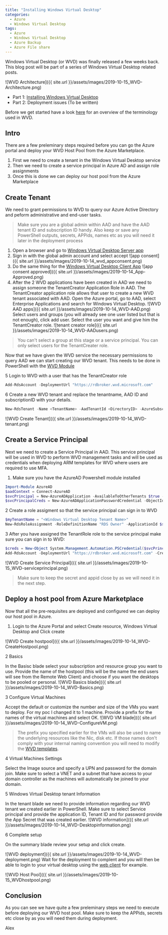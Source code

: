 ```yaml
---
title: "Installing Windows Virtual Desktop"
categories:
  - Azure
  - Windows Virtual Desktop
tags:
  - Azure
  - Windows Virtual Desktop
  - Azure Backup
  - Azure File share
---
```


Windows Virtual Desktop (or WVD) was finally released a few weeks back. This blog post will be part of a series of Windows Virtual Desktop related posts.

![WVD Architecture]({{ site.url }}/assets/images/2019-10-15_WVD-Architecture.png)

* Part 1: [Installing Windows Virtual Desktop](https://mscloud.be/azure/windows%20virtual%20desktop/Installing-Windows-Virtual-Desktop/)
* Part 2: Deployment issues (To be written)

Before we get started have a look [here](https://docs.microsoft.com/en-us/azure/virtual-desktop/environment-setup) for an overview of the terminology used in WVD.

## Intro

There are a few preleminary steps required before you can go the Azure portal and deploy your WVD Host Pool from the Azure Marketplace.

1. First we need to create a tenant in the Windows Virtual Desktop service
2. Then we need to create a service principal in Azure AD and assign role assignments
3. Once this is done we can deploy our host pool from the Azure Marketplace

## Create Tenant

We need to grant permissions to WVD to query our Azure Active Directory and peform administrative and end-user tasks.

> Make sure you are a global admin within AAD and have the AAD tenant ID and subscription ID handy.
> Also keep or save any PowerShell outputs, secrets, APPids, names etc as you will need it later in the deployment process

1. Open a browser and go to [Windows Virtual Desktop Server app](https://login.microsoftonline.com/common/adminconsent?client_id=5a0aa725-4958-4b0c-80a9-34562e23f3b7&redirect_uri=https%3A%2F%2Frdweb.wvd.microsoft.com%2FRDWeb%2FConsentCallback)
2. Sign in with the global admin account and select accept
![app consent]({{ site.url }}/assets/images/2019-10-14_wvd_appconsent.png)
3. Do the same thing for the [Windows Virtual Desktop Client App](https://login.microsoftonline.com/common/adminconsent?client_id=fa4345a4-a730-4230-84a8-7d9651b86739&redirect_uri=https%3A%2F%2Frdweb.wvd.microsoft.com%2FRDWeb%2FConsentCallback)
![app consent approved]({{ site.url }}/assets/images/2019-10-14_App-Approved.png)
4. After the 2 WVD applications have been created in AAD we need to assign someone the TenantCreator Application Role in AAD. The TenantCreator application role allows that user to create a new WVD tenant associated with AAD. Open the Azure portal, go to AAD, select Enterprise Applications and search for Windows Virtual Desktop.
![WVD AAD apps]({{ site.url }}/assets/images/2019-10-14_WVD-AAD.png)
Select users and groups (you will already see one user listed but that is not enough), click add user. Select the user you want and give him the TenantCreator role.
![tenant creator role]({{ site.url }}/assets/images/2019-10-14_WVD-AADusers.png)

> You can't select a group at this stage or a service principal. You can only select users for the TenantCreater role.

Now that we have given the WVD service the necessary permissions to query AAD we can start creating our WVD tenant. This needs to be done in PowerShell with the [WVD Module](https://docs.microsoft.com/en-gb/powershell/windows-virtual-desktop/overview)

5 Login to WVD with a user that has the TenantCreator role

```PowerShell
Add-RdsAccount -DeploymentUrl "https://rdbroker.wvd.microsoft.com"
```

6 Create a new WVD tenant and replace the tenantname, AAD ID and subscriptionID with your details.

```PowerShell
New-RdsTenant -Name <TenantName> -AadTenantId <DirectoryID> -AzureSubscriptionId <SubscriptionID>
```

![WVD Create Tenant]({{ site.url }}/assets/images/2019-10-14_WVD-tenant.png)

## Create a Service Principal

Next we need to create a Service Principal in AAD. This service principal will be used in WVD to perform WVD management tasks and will be used as credentials when deploying ARM templates for WVD where users are required to use MFA.

1. Make sure you have the AzureAD Powershell module installed

```PowerShell
Import-Module AzureAD
$aadContext = Connect-AzureAD
$svcPrincipal = New-AzureADApplication -AvailableToOtherTenants $true -DisplayName "Windows Virtual Desktop Svc Principal"
$svcPrincipalCreds = New-AzureADApplicationPasswordCredential -ObjectId $svcPrincipal.ObjectId
```

2 Create a role assigment so that the service principal can sign in to WVD

```PowerShell
$myTenantName = "<Windows Virtual Desktop Tenant Name>"
New-RdsRoleAssignment -RoleDefinitionName "RDS Owner" -ApplicationId $svcPrincipal.AppId -TenantName $myTenantName
```

3 After you have assigned the TenantRole role to the service principal make sure you can sign in to WVD:

```PowerShell
$creds = New-Object System.Management.Automation.PSCredential($svcPrincipal.AppId, (ConvertTo-SecureString $svcPrincipalCreds.Value -AsPlainText -Force))
Add-RdsAccount -DeploymentUrl "https://rdbroker.wvd.microsoft.com" -Credential $creds -ServicePrincipal -AadTenantId $aadContext.TenantId.Guid
```

![WVD Create Service Principal]({{ site.url }}/assets/images/2019-10-15_WVD-serviceprincipal.png)

> Make sure to keep the secret and appid close by as we will need it in the next step.

## Deploy a host pool from Azure Marketplace

Now that all the pre-requisites are deployed and configured we can deploy our host pool in Azure.

1. Login to the Azure Portal and select Create resource, Windows Virtual Desktop and Click create

![WVD Create hostpool]({{ site.url }}/assets/images/2019-10-14_WVD-CreateHostpool.png)

2 Basics

In the Basisc blade select your subscription and resource group you want to use. Provide the name of the hostpool (this will be the name the end users will see from the Remote Web Client) and choose if you want the desktops to be pooled or personal.
![WVD Basics blade]({{ site.url }}/assets/images/2019-10-14_WVD-Basics.png)

3 Configure Virtual Machines

Accept the default or customize the number and size of the VMs you want to deploy. For my poc I changed it to 1 machine. Provide a prefix for the names of the virtual machines and select OK.
![WVD VM blade]({{ site.url }}/assets/images/2019-10-14_WVD-ConfigureVM.png)

> The prefix you specified earlier for the VMs will also be used to name the underlying resources like the Nic, disk etc. If those names don't comply with your internal naming convention you will need to modify the [WVD templates](https://github.com/Azure/RDS-Templates/tree/master/wvd-templates/Create%20and%20provision%20WVD%20host%20pool).

4 Virtual Machines Settings

Select the Image source and specify a UPN and password for the domain join. Make sure to select a VNET and a subnet that have access to your domain controller as the machines will automatically be joined to your domain.

5 Windows Virtual Desktop  tenant Information

In the tenant blade we need to provide information regarding our WVD tenant we created earlier in PowerShell. Make sure to select Service principal and provide the application ID, Tenant ID and for password provide the App Secret that was created earlier.
![WVD information]({{ site.url }}/assets/images/2019-10-14_WVD-Desktopinformation.png)

6 Complete setup

On the summary blade review your setup and click create.

![WVD deployment]({{ site.url }}/assets/images/2019-10-14_WVD-deployment.png)
Wait for the deployment to complent and you will then be able to login to your virtual desktop using the [web client](https://rdweb.wvd.microsoft.com/webclient) for example.

![WVD Host Pool]({{ site.url }}/assets/images/2019-10-15_WVDhostpool.png)

## Conclusion

As you can see we have quite a few preleminary steps we need to execute before deploying our WVD host pool. Make sure to keep the APPids, secrets etc close by as you will need them during deployment.

Alex
